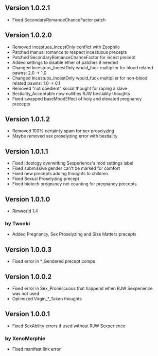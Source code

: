 ## Version 1.0.2.1
* Fixed SecondaryRomanceChanceFactor patch
## Version 1.0.2.0
* Removed Incestuos_IncestOnly conflict with Zoophile
* Patched manual romance to respect incestuous precepts
* Patched SecondaryRomanceChanceFactor for incest precept
* Added settings to disable ether of patches if needed
* Changed Incestuos_IncestOnly would_fuck multiplier for blood related pawns: 2.0 -> 1.0
* Changed Incestuos_IncestOnly would_fuck multiplier for non-blood related pawns: 1.0 -> 0.1
* Removed "not obedient" social thought for raping a slave
* Bestiality_Acceptable now nullifies RJW bestiality thoughts
* Fixed swapped baseMoodEffect of holy and elevated pregnancy precepts
## Version 1.0.1.2
* Removed 100% certainty spam for sex proselyzing
* Maybe removed sex proselyzing error with bestiality
## Version 1.0.1.1
* Fixed Ideology overwriting Sexperience's mod settings label
* Fixed submissive gender can't be marked for comfort
* Fixed new precepts adding thoughts to children
* Fixed Sexual Proselyzing precept
* Fixed biotech pregnancy not counting for pregnancy precepts
## Version 1.0.1.0
* Rimworld 1.4
### by Twonki
 * Added Pregnancy, Sex Proselyzing and Size Matters precepts
## Version 1.0.0.3
* Fixed error in *_Gendered precept comps
## Version 1.0.0.2
* Fixed error in Sex_Promiscuous that happend when RJW Sexperience was not used
* Optimized Virgin_*_Taken thoughts
## Version 1.0.0.1
* Fixed SexAbility errors if used without RJW Sexperience
### by XenoMorphie
 * Fixed manifest link error